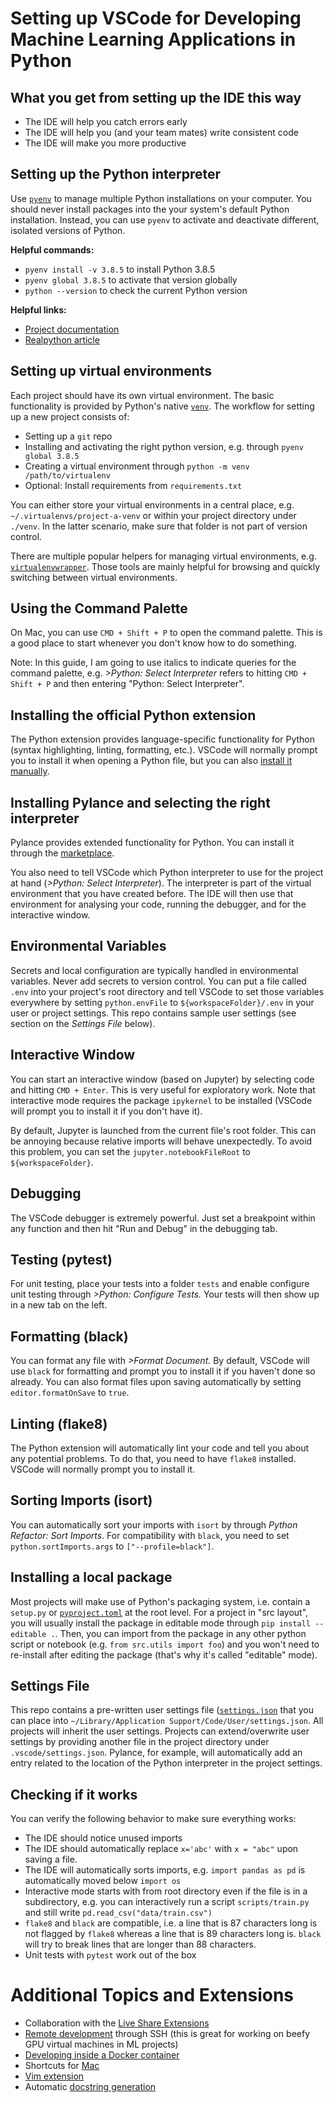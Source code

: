# Setting up VSCode for Developing Machine Learning Applications in Python

## What you get from setting up the IDE this way
- The IDE will help you catch errors early
- The IDE will help you (and your team mates) write consistent code
- The IDE will make you more productive

## Setting up the Python interpreter

Use [`pyenv`](https://github.com/pyenv/pyenv) to manage multiple Python installations on your computer. You should never install packages into the your system's default Python installation. Instead, you can use `pyenv` to activate and deactivate different, isolated versions of Python.

**Helpful commands:**

- `pyenv install -v 3.8.5`  to install Python 3.8.5
- `pyenv global 3.8.5` to activate that version globally
- `python --version` to check the current Python version

**Helpful links:**

- [Project documentation](https://github.com/pyenv/pyenv)
- [Realpython article](https://realpython.com/intro-to-pyenv/)

## Setting up virtual environments

Each project should have its own virtual environment. The basic functionality is provided by Python's native [`venv`](https://docs.python.org/3/tutorial/venv.html). The workflow for setting up a new project consists of:

- Setting up a `git` repo
- Installing and activating the right python version, e.g. through `pyenv global 3.8.5`
- Creating a virtual environment through `python -m venv /path/to/virtualenv`
- Optional: Install requirements from  `requirements.txt`

You can either store your virtual environments in a central place, e.g. `~/.virtualenvs/project-a-venv` or within your project directory under `./venv`. In the latter scenario, make sure that folder is not part of version control. 

There are multiple popular helpers for managing virtual environments, e.g. [`virtualenvwrapper`](https://virtualenvwrapper.readthedocs.io). Those tools are mainly helpful for browsing and quickly switching between virtual environments.

## Using the Command Palette

On Mac, you can use `CMD + Shift + P` to open the command palette. This is a good place to start whenever you don't know how to do something.

Note: In this guide, I am going to use italics to indicate queries for the command palette, e.g. *>Python: Select Interpreter* refers to hitting `CMD + Shift + P` and then entering "Python: Select Interpreter".

## Installing the official Python extension

The Python extension provides language-specific functionality for Python (syntax highlighting, linting, formatting, etc.). VSCode will normally prompt you to install it when opening a Python file, but you can also [install it manually](https://marketplace.visualstudio.com/items?itemName=ms-python.python).

## Installing Pylance and selecting the right interpreter

Pylance provides extended functionality for Python. You can install it through the [marketplace](https://marketplace.visualstudio.com/items?itemName=ms-python.vscode-pylance).

You also need to tell VSCode which Python interpreter to use for the project at hand (*>Python: Select Interpreter*). The interpreter is part of the virtual environment that you have created before. The IDE will then use that environment for analysing your code, running the debugger, and for the interactive window.

## Environmental Variables

Secrets and local configuration are typically handled in environmental variables. Never add secrets to version control. You can put a file called `.env` into your project's root directory and tell VSCode to set those variables everywhere by setting `python.envFile` to `${workspaceFolder}/.env` in your user or project settings. This repo contains sample user settings (see section on the *Settings File* below).

## Interactive Window

You can start an interactive window (based on Jupyter) by selecting code and hitting `CMD + Enter`. This is very useful for exploratory work. Note that interactive mode requires the package `ipykernel` to be installed (VSCode will prompt you to install it if you don't have it).

By default, Jupyter is launched from the current file's root folder. This can be annoying because relative imports will behave unexpectedly. To avoid this problem, you can set the `jupyter.notebookFileRoot` to `${workspaceFolder}`.

## Debugging

The VSCode debugger is extremely powerful. Just set a breakpoint within any function and then hit "Run and Debug" in the debugging tab. 

## Testing (pytest)

For unit testing, place your tests into a folder `tests` and enable configure unit testing through *>Python: Configure Tests.* Your tests will then show up in a new tab on the left.

## Formatting (black)

You can format any file with *>Format Document.* By default, VSCode will use `black` for formatting and prompt you to install it if you haven't done so already. You can also format files upon saving automatically by setting `editor.formatOnSave` to `true`. 

## Linting (flake8)

The Python extension will automatically lint your code and tell you about any potential problems. To do that, you need to have `flake8` installed. VSCode will normally prompt you to install it.

## Sorting Imports (isort)

You can automatically sort your imports with `isort` by through *Python Refactor: Sort Imports*. For compatibility with `black`, you need to set `python.sortImports.args` to `["--profile=black"]`.

## Installing a local package

Most projects will make use of Python's packaging system, i.e. contain a `setup.py` or [`pyproject.toml`](https://setuptools.readthedocs.io/en/latest/userguide/quickstart.html) at the root level. For a project in "src layout", you will usually install the package in editable mode through  `pip install --editable .`. Then, you can import from the package in any other python script or notebook (e.g. `from src.utils import foo`) and you won't need to re-install after editing the package (that's why it's called "editable" mode).

## Settings File

This repo contains a pre-written user settings file ([`settings.json`](settings.json) that you can place into `~/Library/Application Support/Code/User/settings.json`. All projects will inherit the user settings. Projects can extend/overwrite user settings by providing another file in the project directory under `.vscode/settings.json`. Pylance, for example, will automatically add an entry related to the location of the Python interpreter in the project settings.

## Checking if it works
You can verify the following behavior to make sure everything works:
- The IDE should notice unused imports
- The IDE should automatically replace `x='abc'` with `x = "abc"` upon saving a file.
- The IDE will automatically sorts imports, e.g. `import pandas as pd` is automatically moved below `import os`
- Interactive mode starts with from root directory even if the file is in a subdirectory, e.g. you can interactively run a script `scripts/train.py` and still write `pd.read_csv("data/train.csv")`
- `flake8` and `black` are compatible, i.e. a line that is 87 characters long is not flagged by `flake8` whereas a line that is 89 characters long is. `black` will try to break lines that are longer than 88 characters.
- Unit tests with `pytest` work out of the box

# Additional Topics and Extensions

- Collaboration with the [Live Share Extensions](https://marketplace.visualstudio.com/items?itemName=MS-vsliveshare.vsliveshare-pack)
- [Remote development](https://code.visualstudio.com/docs/remote/ssh) through SSH (this is great for working on beefy GPU virtual machines in ML projects)
- [Developing inside a Docker container](https://code.visualstudio.com/docs/remote/containers)
- Shortcuts for [Mac](https://code.visualstudio.com/shortcuts/keyboard-shortcuts-macos.pdf)
- [Vim extension](https://marketplace.visualstudio.com/items?itemName=vscodevim.vim)
- Automatic [docstring generation](https://marketplace.visualstudio.com/items?itemName=njpwerner.autodocstring)
